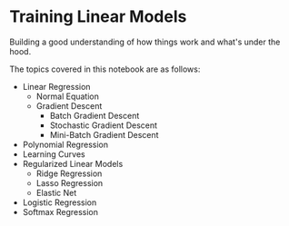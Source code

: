 # Training Linear Models
Building a good understanding of how things work and what's under the hood.

The topics covered in this notebook are as follows:
* Linear Regression
  * Normal Equation
  * Gradient Descent
    * Batch Gradient Descent
    * Stochastic Gradient Descent
    * Mini-Batch Gradient Descent
* Polynomial Regression
* Learning Curves
* Regularized Linear Models
  * Ridge Regression
  * Lasso Regression
  * Elastic Net
* Logistic Regression
* Softmax Regression

